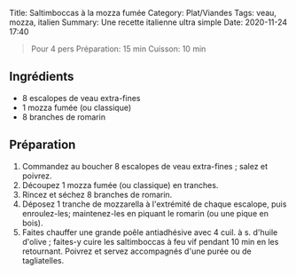 Title: Saltimboccas à la mozza fumée
Category: Plat/Viandes
Tags: veau, mozza, italien
Summary: Une recette italienne ultra simple
Date:  2020-11-24 17:40

> Pour 4 pers
Préparation: 15 min 
Cuisson: 10 min

## Ingrédients
- 8 escalopes de veau extra-fines
- 1 mozza fumée (ou classique)
- 8 branches de romarin

## Préparation
1. Commandez au boucher 8 escalopes de veau extra-fines ; salez et poivrez.
2. Découpez 1 mozza fumée (ou classique) en tranches.
3. Rincez et séchez 8 branches de romarin.
4. Déposez 1 tranche de mozzarella à l'extrémité de chaque escalope, puis enroulez-les; maintenez-les en piquant le romarin (ou une pique en bois).
5. Faites chauffer une grande poêle antiadhésive avec 4 cuil. à s. d'huile d'olive ; faites-y cuire les saltimboccas à feu vif pendant 10 min en les retournant. Poivrez et servez accompagnés d'une purée ou de tagliatelles.
